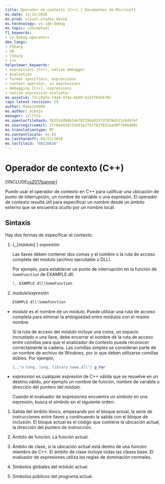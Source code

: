 ```yaml
---
title: Operador de contexto (C++) | Documentos de Microsoft
ms.date: 11/15/2016
ms.prod: visual-studio-dev14
ms.technology: vs-ide-debug
ms.topic: conceptual
f1_keywords:
- vs.debug.operators
dev_langs:
- FSharp
- VB
- CSharp
- C++
helpviewer_keywords:
- expressions [C++], native debugger
- evaluation
- format specifiers, expressions
- context operator, in expressions
- debugging [C++], expressions
- native expression evaluator
ms.assetid: 73cc9afe-f4a4-474e-bb89-5a33fb5e570c
caps.latest.revision: 29
author: MikeJo5000
ms.author: mikejo
manager: jillfra
ms.openlocfilehash: f6351dd9db7e6f8f29bdd15f376f84511c64bfe7
ms.sourcegitcommit: 1fc6ee928733e61a1f42782f832ead9f7946d00c
ms.translationtype: MT
ms.contentlocale: es-ES
ms.lasthandoff: 04/22/2019
ms.locfileid: "60116620"
---
```

# <a name="context-operator-c"></a>Operador de contexto (C++)
[!INCLUDE[vs2017banner](../includes/vs2017banner.md)]

Puede usar el operador de contexto en C++ para calificar una ubicación de punto de interrupción, un nombre de variable o una expresión. El operador de contexto resulta útil para especificar un nombre desde un ámbito externo que se encuentra oculto por un nombre local.  
  
## <a name="BKMK_Using_context_operators_to_specify_a_symbol"></a> Sintaxis  
 Hay dos formas de especificar el contexto:  
  
1. {,,[*módulo*] } *expresión*  
  
     Las llaves deben contener dos comas y el nombre o la ruta de acceso completa del módulo (archivo ejecutable o DLL).  
  
     Por ejemplo, para establecer un punto de interrupción en la función de `SomeFunction` de EXAMPLE.dll:  
  
    ```cpp  
    {,,EXAMPLE.dll}SomeFunction  
    ```  
  
2. *module*!*expresión*  
  
    ```cpp  
    EXAMPLE.dll!SomeFunction  
    ```  
  
- *module* es el nombre de un módulo. Puede utilizar una ruta de acceso completa para eliminar la ambigüedad entre módulos con el mismo nombre.  
  
   Si la ruta de acceso del *módulo* incluye una coma, un espacio incrustado o una llave, debe encerrar el nombre de la ruta de acceso entre comillas para que el analizador de contexto pueda reconocer correctamente la cadena. Las comillas simples se consideran parte de un nombre de archivo de Windows, por lo que deben utilizarse comillas dobles. Por ejemplo,  
  
  ```cpp  
  {,,"a long, long, library name.dll"} g_Var  
  ```  
  
- *expression* es cualquier expresión de C++ válida que se resuelve en un destino válido, por ejemplo un nombre de función, nombre de variable o dirección del puntero del *módulo*.  
  
  Cuando el evaluador de expresiones encuentra un símbolo en una expresión, busca el símbolo en el siguiente orden:  
  
1. Salida del ámbito léxico, empezando por el bloque actual, la serie de instrucciones entre llaves y continuando la salida con el bloque de inclusión. El bloque actual es el código que contiene la ubicación actual, la dirección del puntero de instrucción.  
  
2. Ámbito de función. La función actual.  
  
3. Ámbito de clase, si la ubicación actual está dentro de una función miembro de C++. El ámbito de clase incluye todas las clases base. El evaluador de expresiones utiliza las reglas de dominación normales.  
  
4. Símbolos globales del módulo actual.  
  
5. Símbolos públicos del programa actual.
